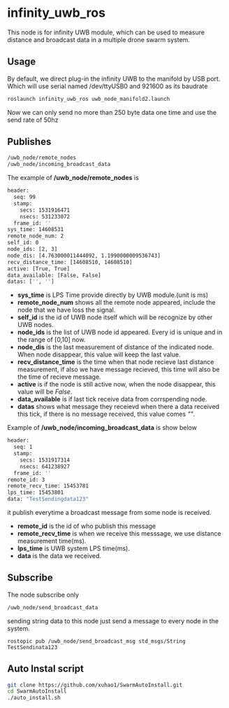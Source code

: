 # infinity_uwb_ros

This node is for infinity UWB module, which can be used to measure distance and broadcast data in a multiple drone swarm system.

## Usage
By default, we direct plug-in the infinity UWB to the manifold by USB port. Which will use serial named /dev/ttyUSB0 and 921600 as its baudrate

```bash
roslaunch infinity_uwb_ros uwb_node_manifold2.launch
```

Now we can only send no more than 250 byte data one time and use the send rate of 50hz

## Publishes

```bash
/uwb_node/remote_nodes
/uwb_node/incoming_broadcast_data
```

The example of **/uwb_node/remote_nodes** is

```bash                                              
header:                                            
  seq: 99                                          
  stamp:                                           
    secs: 1531916471                               
    nsecs: 531233072                               
  frame_id: ''                                     
sys_time: 14608531                                 
remote_node_num: 2                                 
self_id: 0                                         
node_ids: [2, 3]                                   
node_dis: [4.763000011444092, 1.1990000009536743]  
recv_distance_time: [14608510, 14608510]           
active: [True, True]                               
data_available: [False, False]                      
datas: ['', '']                                                                        
```


- **sys_time** is LPS Time provide directly by UWB module.(unit is ms)
- **remote_node_num** shows all the remote node appeared, include the node that we have loss the signal.
- **self_id** is the id of UWB node itself which will be recognize by other UWB nodes.
- **node_ids** is the list of UWB node id appeared.
Every id is unique and in the range of [0,10] now.
- **node_dis** is the last measurement of distance of the indicated node. When node disappear, this value will keep the last value.
- **recv_distance_time** is the time when that node recieve last distance measurement, if also we have message recieved, this time will also be the time of recieve message.
- **active** is if the node is still active now, when the node disappear, this value will be *False*.
- **data_available** is if last tick receive data from corrspending node.
- **datas** shows what message they receievd when there a data received this tick, if there is no message received, this value comes *""*.

Example of **/uwb_node/incoming_broadcast_data** is show below
```bash
header:
  seq: 1
  stamp:
    secs: 1531917314
    nsecs: 641238927
  frame_id: ''
remote_id: 3
remote_recv_time: 15453781
lps_time: 15453801
data: "TestSendingdata123"
```

it publish everytime a broadcast message from some node is received.

- **remote_id** is the id of who publish this message
- **remote_recv_time** is when we receive this messsage, we use distance measurement time(ms).
- **lps_time** is UWB system LPS time(ms).
- **data** is the data we received.

## Subscribe
The node subscribe only
```bash
/uwb_node/send_broadcast_data
```

sending string data to this node just send a message to every node in the system.


```
rostopic pub /uwb_node/send_broadcast_msg std_msgs/String TestSendinata123
```



## Auto Instal script

```sh
git clone https://github.com/xuhao1/SwarmAutoInstall.git
cd SwarmAutoInstall
./auto_install.sh
```